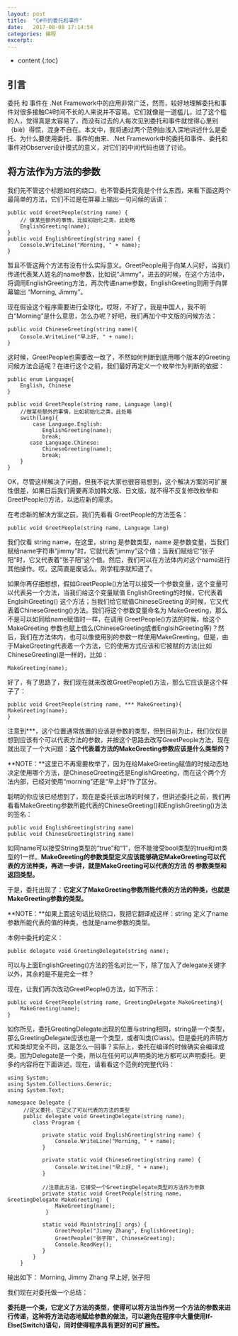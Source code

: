 ```yaml
---
layout: post
title:  "C#中的委托和事件"
date:   2017-08-08 17:14:54
categories: 编程
excerpt: 
---
```


* content
{:toc}

## 引言

委托 和 事件在 .Net Framework中的应用非常广泛，然而，较好地理解委托和事件对很多接触C#时间不长的人来说并不容易。它们就像是一道槛儿，过了这个槛的人，觉得真是太容易了，而没有过去的人每次见到委托和事件就觉得心里别（biè）得慌，混身不自在。本文中，我将通过两个范例由浅入深地讲述什么是委托、为什么要使用委托、事件的由来、.Net Framework中的委托和事件、委托和事件对Observer设计模式的意义，对它们的中间代码也做了讨论。

## 将方法作为方法的参数

我们先不管这个标题如何的绕口，也不管委托究竟是个什么东西，来看下面这两个最简单的方法，它们不过是在屏幕上输出一句问候的话语：

	public void GreetPeople(string name) {
		// 做某些额外的事情，比如初始化之类，此处略
		EnglishGreeting(name);
	}
	public void EnglishGreeting(string name) {
		Console.WriteLine("Morning, " + name);
	}

暂且不管这两个方法有没有什么实际意义。GreetPeople用于向某人问好，当我们传递代表某人姓名的name参数，比如说“Jimmy”，进去的时候，在这个方法中，将调用EnglishGreeting方法，再次传递name参数，EnglishGreeting则用于向屏幕输出 “Morning, Jimmy”。

现在假设这个程序需要进行全球化，哎呀，不好了，我是中国人，我不明白“Morning”是什么意思，怎么办呢？好吧，我们再加个中文版的问候方法：

	public void ChineseGreeting(string name){
		Console.WriteLine("早上好, " + name);
	}
	
这时候，GreetPeople也需要改一改了，不然如何判断到底用哪个版本的Greeting问候方法合适呢？在进行这个之前，我们最好再定义一个枚举作为判断的依据：

	public enum Language{
		English, Chinese
	}

	public void GreetPeople(string name, Language lang){
		//做某些额外的事情，比如初始化之类，此处略
		swith(lang){
			case Language.English:
			   EnglishGreeting(name);
			   break;
		   case Language.Chinese:
			   ChineseGreeting(name);
			   break;
		}
	}
	
OK，尽管这样解决了问题，但我不说大家也很容易想到，这个解决方案的可扩展性很差，如果日后我们需要再添加韩文版、日文版，就不得不反复修改枚举和GreetPeople()方法，以适应新的需求。

在考虑新的解决方案之前，我们先看看 GreetPeople的方法签名：

	public void GreetPeople(string name, Language lang)
	
我们仅看 string name，在这里，string 是参数类型，name 是参数变量，当我们赋给name字符串“jimmy”时，它就代表“jimmy”这个值；当我们赋给它“张子阳”时，它又代表着“张子阳”这个值。然后，我们可以在方法体内对这个name进行其他操作。哎，这简直是废话么，刚学程序就知道了。

如果你再仔细想想，假如GreetPeople()方法可以接受一个参数变量，这个变量可以代表另一个方法，当我们给这个变量赋值 EnglishGreeting的时候，它代表着 EnglsihGreeting() 这个方法；当我们给它赋值ChineseGreeting 的时候，它又代表着ChineseGreeting()方法。我们将这个参数变量命名为 MakeGreeting，那么不是可以如同给name赋值时一样，在调用 GreetPeople()方法的时候，给这个MakeGreeting 参数也赋上值么(ChineseGreeting或者EnglsihGreeting等)？然后，我们在方法体内，也可以像使用别的参数一样使用MakeGreeting。但是，由于MakeGreeting代表着一个方法，它的使用方式应该和它被赋的方法(比如ChineseGreeting)是一样的，比如：

	MakeGreeting(name);
	
好了，有了思路了，我们现在就来改改GreetPeople()方法，那么它应该是这个样子了：

	public void GreetPeople(string name, *** MakeGreeting){
    MakeGreeting(name);
	}
	
注意到\*\*\*，这个位置通常放置的应该是参数的类型，但到目前为止，我们仅仅是想到应该有个可以代表方法的参数，并按这个思路去改写GreetPeople方法，现在就出现了一个大问题：**这个代表着方法的MakeGreeting参数应该是什么类型的？**

**NOTE：**这里已不再需要枚举了，因为在给MakeGreeting赋值的时候动态地决定使用哪个方法，是ChineseGreeting还是EnglishGreeting，而在这个两个方法内部，已经对使用“morning”还是“早上好”作了区分。

聪明的你应该已经想到了，现在是委托该出场的时候了，但讲述委托之前，我们再看看MakeGreeting参数所能代表的ChineseGreeting()和EnglishGreeting()方法的签名：

	public void EnglishGreeting(string name)
	public void ChineseGreeting(string name)
	
如同name可以接受String类型的“true”和“1”，但不能接受bool类型的true和int类型的1一样。**MakeGreeting的参数类型定义应该能够确定MakeGreeting可以代表的方法种类，再进一步讲，就是MakeGreeting可以代表的方法 的 参数类型和返回类型。**

于是，委托出现了：**它定义了MakeGreeting参数所能代表的方法的种类，也就是MakeGreeting参数的类型。**

**NOTE：**如果上面这句话比较绕口，我把它翻译成这样：string 定义了name参数所能代表的值的种类，也就是name参数的类型。

本例中委托的定义：

	public delegate void GreetingDelegate(string name);
	
可以与上面EnglishGreeting()方法的签名对比一下，除了加入了delegate关键字以外，其余的是不是完全一样？

现在，让我们再次改动GreetPeople()方法，如下所示：

	public void GreetPeople(string name, GreetingDelegate MakeGreeting){
		MakeGreeting(name);
	}
	
如你所见，委托GreetingDelegate出现的位置与string相同，string是一个类型，那么GreetingDelegate应该也是一个类型，或者叫类(Class)。但是委托的声明方式和类却完全不同，这是怎么一回事？实际上，委托在编译的时候确实会编译成类。因为Delegate是一个类，所以在任何可以声明类的地方都可以声明委托。更多的内容将在下面讲述，现在，请看看这个范例的完整代码：

	using System;
	using System.Collections.Generic;
	using System.Text;

	namespace Delegate {
		 //定义委托，它定义了可以代表的方法的类型
		 public delegate void GreetingDelegate(string name);
			class Program {

			   private static void EnglishGreeting(string name) {
				   Console.WriteLine("Morning, " + name);
			   }

			   private static void ChineseGreeting(string name) {
				   Console.WriteLine("早上好, " + name);
			   }

			   //注意此方法，它接受一个GreetingDelegate类型的方法作为参数
			   private static void GreetPeople(string name, GreetingDelegate MakeGreeting) {
				   MakeGreeting(name);
				}

			   static void Main(string[] args) {
				   GreetPeople("Jimmy Zhang", EnglishGreeting);
				   GreetPeople("张子阳", ChineseGreeting);
				   Console.ReadKey();
			   }
			}
		}

输出如下：
Morning, Jimmy Zhang
早上好, 张子阳

我们现在对委托做一个总结：

**委托是一个类，它定义了方法的类型，使得可以将方法当作另一个方法的参数来进行传递，这种将方法动态地赋给参数的做法，可以避免在程序中大量使用If-Else(Switch)语句，同时使得程序具有更好的可扩展性。**